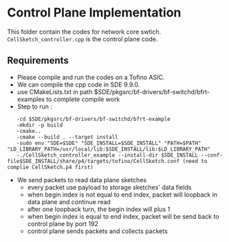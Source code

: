 # Control Plane Implementation

This folder contain the codes for network core swtich.  ``CellSketch_controller.cpp`` is the control plane code.

## Requirements

- Please compile and run the codes on a Tofino ASIC.
- We can compile the cpp code in SDE 9.9.0.
- use CMakeLists.txt in path $SDE/pkgsrc/bf-drivers/bf-switchd/bfrt-examples to complete compile work
- Step to run :
```
   -cd $SDE/pkgsrc/bf-drivers/bf-switchd/bfrt-example
   -mkdir -p build
   -cmake..
   -cmake --build . --target install
   -sudo env "SDE=$SDE" "SDE_INSTALL=$SDE_INSTALL" "PATH=$PATH" "LD_LIBRARY_PATH=/usr/local/lib:$SDE_INSTALL/lib:$LD_LIBRARY_PATH"
   -./CellSketch_controller_example --install-dir $SDE_INSTALL --conf-file$SDE_INSTALL/share/p4/targets/tofino/CellSketch.conf (need to complie CellSketch.p4 first)
```

- We send packets to read data plane sketches
   - every packet use payload to storage sketches' data fields
   - when begin index is not equal to end index, packet will loopback in data plane and continue read
   - after one loopback turn, the begin index will plus 1
   - when begin index is equal to end index, packet will be send back to control plane by port 192
   - control plane sends packets and collects packets
